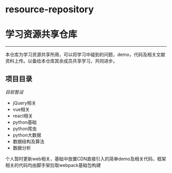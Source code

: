 # resource-repository
<h1>学习资源共享仓库</h1>
<hr/>
<p>
  本仓库为学习资源共享所用，可以将学习中碰到的问题，demo，代码及相关文献资料上传。以备给本仓库其余成员共享学习，共同进步。
</p>
<h2>项目目录</h2>
<em>目前暂设</em>
<ul>
  <li>jQuery相关</li>
  <li>vue相关</li>
  <li>react相关</li>
  <li>python基础</li>
  <li>python爬虫</li>
  <li>python大数据</li>
  <li>数据结构及算法</li>
  <li>数据分析</li>
</ul>
<p>个人暂时更新web相关，基础中放置CDN直接引入的简单demo及相关代码，框架相关的代码均由脚手架拉取webpack基础包构建</p>